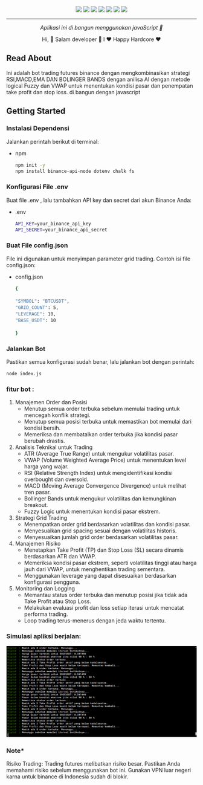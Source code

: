 <!-- EN -->

<div align="center">
<a href="z"><img src="https://img.shields.io/badge/ChatGPT-74aa9c?style=for-the-badge&logo=openai&logoColor=white"/></a>
<a href="z"><img src="https://img.shields.io/badge/Bitcoin-000000?style=for-the-badge&logo=bitcoin&logoColor=white"/></a>
<a href="z"><img src="https://img.shields.io/badge/Ethereum-3C3C3D?style=for-the-badge&logo=Ethereum&logoColor=white"/></a>
<a href="z"><img src="https://img.shields.io/badge/Litecoin-A6A9AA?style=for-the-badge&logo=Litecoin&logoColor=white"/></a>
<a href="z"><img src="https://img.shields.io/badge/.NET-512BD4?style=for-the-badge&logo=dotnet&logoColor=white"/></a>
<a href="z"><img src="https://img.shields.io/badge/Visual_Studio-5C2D91?style=for-the-badge&logo=visual%20studio&logoColor=white"/></a>
<a href="z"><img src="https://img.shields.io/badge/VSCode-0078D4?style=for-the-badge&logo=visual%20studio%20code&logoColor=white"/></a>
</div>

---

<p align="center">
  <i align="center">Aplikasi ini di bangun menggunakan javaScript 🚀</i>
</p>
<p align="center">
  Hi, 🚀 Salam developer 🚀 I ❤️ Happy Hardcore ❤️
</p>

## Read About

Ini adalah bot trading futures binance
dengan mengkombinasikan strategi RSI,MACD,EMA DAN BOLINGER BANDS dengan anilisa AI dengan metode logical Fuzzy dan VWAP untuk menentukan kondisi pasar dan penempatan take profit dan stop loss. di bangun dengan javascript

<!-- GETTING STARTED -->

## Getting Started

### Instalasi Dependensi

Jalankan perintah berikut di terminal:

- npm
  ```sh
  npm init -y
  npm install binance-api-node dotenv chalk fs
  ```

### Konfigurasi File .env

Buat file .env , lalu tambahkan API key dan secret dari akun Binance Anda:

- .env
  ```sh
  API_KEY=your_binance_api_key
  API_SECRET=your_binance_api_secret
  ```

### Buat File config.json

File ini digunakan untuk menyimpan parameter grid trading. Contoh isi file config.json:

- config.json

  ```sh
  {

  "SYMBOL": "BTCUSDT",
  "GRID_COUNT": 5,
  "LEVERAGE": 10,
  "BASE_USDT": 10

  }
  ```

### Jalankan Bot

Pastikan semua konfigurasi sudah benar, lalu jalankan bot dengan perintah:

```sh
node index.js
```

### fitur bot :

1. Manajemen Order dan Posisi
   - Menutup semua order terbuka sebelum memulai trading untuk mencegah konflik strategi.
   - Menutup semua posisi terbuka untuk memastikan bot memulai dari kondisi bersih.
   - Memeriksa dan membatalkan order terbuka jika kondisi pasar berubah drastis.
2. Analisis Teknikal untuk Trading
   - ATR (Average True Range) untuk mengukur volatilitas pasar.
   - VWAP (Volume Weighted Average Price) untuk menentukan level harga yang wajar.
   - RSI (Relative Strength Index) untuk mengidentifikasi kondisi overbought dan oversold.
   - MACD (Moving Average Convergence Divergence) untuk melihat tren pasar.
   - Bollinger Bands untuk mengukur volatilitas dan kemungkinan breakout.
   - Fuzzy Logic untuk menentukan kondisi pasar ekstrem.
3. Strategi Grid Trading
   - Menempatkan order grid berdasarkan volatilitas dan kondisi pasar.
   - Menyesuaikan grid spacing sesuai dengan volatilitas historis.
   - Menyesuaikan jumlah grid order berdasarkan volatilitas pasar.
4. Manajemen Risiko
   - Menetapkan Take Profit (TP) dan Stop Loss (SL) secara dinamis berdasarkan ATR dan VWAP.
   - Memeriksa kondisi pasar ekstrem, seperti volatilitas tinggi atau harga jauh dari VWAP, untuk menghentikan trading sementara.
   - Menggunakan leverage yang dapat disesuaikan berdasarkan konfigurasi pengguna.
5. Monitoring dan Logging
   - Memantau status order terbuka dan menutup posisi jika tidak ada Take Profit atau Stop Loss.
   - Melakukan evaluasi profit dan loss setiap iterasi untuk mencatat performa trading.
   - Loop trading terus-menerus dengan jeda waktu tertentu.

### Simulasi apliksi berjalan:

<div align="center">
<a href="z"><img src="https://github.com/itsmtt/Cuan-emmeril/blob/main/img/code_runing.png"/></a>
</div>

### Note\*

Risiko Trading: Trading futures melibatkan risiko besar. Pastikan Anda memahami risiko sebelum menggunakan bot ini.
Gunakan VPN luar negeri karna untuk binance di Indonesia sudah di blokir.
